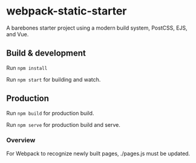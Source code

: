 # webpack-static-starter

A barebones starter project using a modern build system, PostCSS, EJS, and Vue.

## Build & development

Run `npm install`

Run `npm start` for building and watch.

## Production

Run `npm build` for production build.

Run `npm serve` for production build and serve.

### Overview

For Webpack to recognize newly built pages, ./pages.js must be updated.

